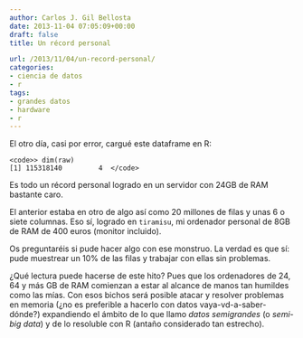 ```yaml
---
author: Carlos J. Gil Bellosta
date: 2013-11-04 07:05:09+00:00
draft: false
title: Un récord personal

url: /2013/11/04/un-record-personal/
categories:
- ciencia de datos
- r
tags:
- grandes datos
- hardware
- r
---
```


El otro día, casi por error, cargué este dataframe en R:



    <code>> dim(raw)
    [1] 115318140         4  </code>



Es todo un récord personal logrado en un servidor con 24GB de RAM bastante caro.

El anterior estaba en otro de algo así como 20 millones de filas y unas 6 o siete columnas. Eso sí, logrado en `tiramisu`, mi ordenador personal de 8GB de RAM de 400 euros (monitor incluido).

Os preguntaréis si pude hacer algo con ese monstruo. La verdad es que sí: pude muestrear un 10% de las filas y trabajar con ellas sin problemas.

¿Qué lectura puede hacerse de este hito? Pues que los ordenadores de 24, 64 y más GB de RAM comienzan a estar al alcance de manos tan humildes como las mías. Con esos bichos será posible atacar y resolver problemas en memoria (¿no es preferible a hacerlo con datos vaya-vd-a-saber-dónde?) expandiendo el ámbito de lo que llamo _datos semigrandes_ (o _semi-big data_) y de lo resoluble con R (antaño considerado tan estrecho).
